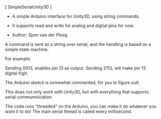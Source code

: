 [  SimpleSerialUnity3D  ]

   - A simple Arduino interface for Unity3D, using string commands.
   - It supports read and write for analog and digital pins for now.

   - Author: Sjoer van der Ploeg

A command is sent as a string over serial, and the handling is based
on a simple state machine.

For example:

Sending 0013, enables pin 13 as output.
Sending 2113, will make pin 13 digital high.

The Arduino sketch is somewhat commented, for you to figure out!

This does not only work with Unity3D, but with everything that
supports serial commumnication.

The code runs "threaded" on  the Arduino, you can make it do whatever
you want it to do! The main serial thread is called every millisecond.
